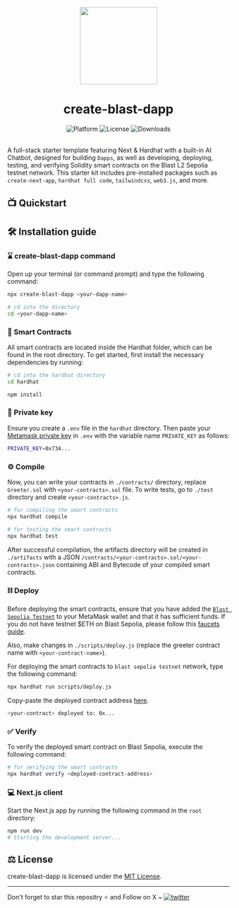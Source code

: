 <p align="center">
    <img align="center" src="https://assets-global.website-files.com/65a6baa1a3f8ed336f415cb4/65a6ceece21ac0bdde447011_Blast%20Logo%20Black.svg" width="175"></img>
</p>

<h1 align="center">create-blast-dapp</h1>

<div align="center">
    <img src="https://img.shields.io/badge/platform-blast-yellow.svg?style=flat-square" alt="Platform">
    <img src="https://img.shields.io/github/license/asharibali/create-blast-dapp?color=yellow&style=flat-square " alt="License">
    <img src="https://img.shields.io/npm/dw/create-blast-dapp?style=flat-square&color=yellow" alt="Downloads">
</div><br>

A full-stack starter template featuring Next & Hardhat with a built-in AI Chatbot, designed for building `Dapps`, as well as developing, deploying, testing, and verifying Solidity smart contracts on the Blast L2 Sepolia testnet network. This starter kit includes pre-installed packages such as `create-next-app`, `hardhat full code`, `tailwindcss`, `web3.js`, and more.

## 📺 Quickstart

<div align="center">
</div>

## 🛠️ Installation guide 


### ⌛️ create-blast-dapp command

Open up your terminal (or command prompt) and type the following command:

```sh
npx create-blast-dapp <your-dapp-name>

# cd into the directory
cd <your-dapp-name>
```

### 📜 Smart Contracts

All smart contracts are located inside the Hardhat folder, which can be found in the root directory. To get started, first install the necessary dependencies by running:

```sh
# cd into the hardhat directory
cd hardhat

npm install
```

### 🔑 Private key

Ensure you create a `.env` file in the `hardhat` directory. Then paste your [Metamask private key](https://metamask.zendesk.com/hc/en-us/articles/360015289632-How-to-export-an-account-s-private-key) in `.env` with the variable name `PRIVATE_KEY` as follows:

```sh
PRIVATE_KEY=0x734...
```

### ⚙️ Compile

Now, you can write your contracts in `./contracts/` directory, replace `Greeter.sol` with `<your-contracts>.sol` file. To write tests, go to `./test` directory and create `<your-contracts>.js`.

```sh
# for compiling the smart contracts
npx hardhat compile

# for testing the smart contracts
npx hardhat test
```

After successful compilation, the artifacts directory will be created in `./artifacts` with a JSON `/contracts/<your-contracts>.sol/<your-contracts>.json` containing ABI and Bytecode of your compiled smart contracts.


### ⛓️ Deploy

Before deploying the smart contracts, ensure that you have added the [`Blast Sepolia Testnet`](https://docs.blast.io/building/network-information) to your MetaMask wallet and that it has sufficient funds. If you do not have testnet $ETH on Blast Sepolia, please follow this [faucets guide](https://docs.blast.io/tools/faucets).

Also, make changes in `./scripts/deploy.js` (replace the greeter contract name with `<your-contract-name>`).

For deploying the smart contracts to `blast sepolia testnet` network, type the following command:

```sh
npx hardhat run scripts/deploy.js
```

Copy-paste the deployed contract address [here](https://github.com/asharibali/create-blast-dapp/blob/main/app/page.js#L37).

```sh
<your-contract> deployed to: 0x...
```

### ✅ Verify

To verify the deployed smart contract on Blast Sepolia, execute the following command:

```sh
# for verifying the smart contracts
npx hardhat verify <deployed-contract-address>
```

### 💻 Next.js client

Start the Next.js app by running the following command in the `root` directory:

```sh
npm run dev
# Starting the development server...
```


## ⚖️ License

create-blast-dapp is licensed under the [MIT License](https://github.com/AsharibAli/create-blast-dapp/blob/main/LICENSE.md).

<hr>
Don't forget to star this repositry ⭐️ and Follow on X ~ <a href="https://twitter.com/0xAsharib" target="_blank"><img src="https://img.shields.io/twitter/follow/0xAsharib?style=social" alt="twitter" /></a>
